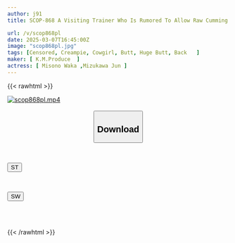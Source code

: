 ```yaml
---
author: j91
title: SCOP-868 A Visiting Trainer Who Is Rumored To Allow Raw Cumming As A Hidden Option! He Gets The Dick Fully Erect With A Buttjob And Intercrural Sex, And Asks For Vaginal Ejaculation With A Hard Piston That He Calls An Exercise!

url: /v/scop868pl
date: 2025-03-07T16:45:00Z
image: "scop868pl.jpg"
tags: [Censored, Creampie, Cowgirl, Butt, Huge Butt, Back	]
maker: [ K.M.Produce  ]
actress: [ Misono Waka ,Mizukawa Jun ]
---
```



{{< rawhtml >}}

<div class="video" data-videoid="2o2RX8bY6ecZ86R">
    <a href="javascript:;">
        <img src="/v/scop868pl/scop868pl.jpg" width="WIDTH" height="HEIGHT" alt="scop868pl.mp4" loading="lazy">
    </a>
</div>

<script type="text/javascript" src="https://j91.asia/asset/on-demand-st.js"></script>

<br>
  <link rel="stylesheet" href="https://j91.asia/asset/bs5.css">
  
  <center>
  <button class="btn btn-primary" type="button" data-bs-toggle="collapse" data-bs-target=".multi-collapse" aria-expanded="false" aria-controls="multiCollapseExample1 multiCollapseExample2"><h2>Download</h2></button></center>
</p>
<div class="row">
  <div class="col">
    <div class="collapse multi-collapse" id="multiCollapseExample1">
      <div class="card card-body">
	      	      <br>
<div class="buttons">  
<p><a href="/v/scop868pl/st.html" target="_blank"><button class="btn-hover color-3"><i class="fa fa-download"></i> ST</button></a></p></div>
    </div>
  </div>
</div>
  <div class="col">
    <div class="collapse multi-collapse" id="multiCollapseExample2">
      <div class="card card-body">
	      <br>
<div class="buttons">
<p><a href="/v/scop868pl/sw.html" target="_blank"><button class="btn-hover color-2"><i class="fa fa-download"></i> SW</button></a></p></div>
<br><br>
      </div>
    </div>
  </div>
</div>

{{< /rawhtml >}}